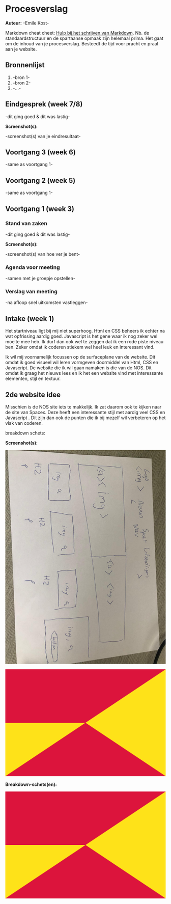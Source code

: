 # Procesverslag
**Auteur:** -Emile Kost-

Markdown cheat cheet: [Hulp bij het schrijven van Markdown](https://github.com/adam-p/markdown-here/wiki/Markdown-Cheatsheet). Nb. de standaardstructuur en de spartaanse opmaak zijn helemaal prima. Het gaat om de inhoud van je procesverslag. Besteedt de tijd voor pracht en praal aan je website.

## Bronnenlijst
1. -bron 1-
2. -bron 2-
3. -...-



## Eindgesprek (week 7/8)

-dit ging goed & dit was lastig-

**Screenshot(s):**

-screenshot(s) van je eindresultaat-



## Voortgang 3 (week 6)

-same as voortgang 1-



## Voortgang 2 (week 5)

-same as voortgang 1-



## Voortgang 1 (week 3)

### Stand van zaken

-dit ging goed & dit was lastig-

**Screenshot(s):**

-screenshot(s) van hoe ver je bent-

### Agenda voor meeting

-samen met je groepje opstellen-

### Verslag van meeting

-na afloop snel uitkomsten vastleggen-



## Intake (week 1)

Het startniveau ligt bij mij niet superhoog. Html en CSS beheers ik echter na wat opfrissing aardig goed. Javascript is het gene waar ik nog zeker wel moeite mee heb. Ik durf dan ook wel te zeggen dat ik een rode piste niveau ben. Zeker omdat ik coderen stiekem wel heel leuk en interessant vind.

Ik wil mij voornamelijk focussen op de surfaceplane van de website. Dit omdat ik goed visueel wil leren vormgeven doormiddel van Html, CSS en Javascript.
De website die ik wil gaan namaken is die van de NOS. Dit omdat ik graag het nieuws lees en ik het een website vind met interessante elementen, stijl en textuur.

## 2de website idee
Misschien is de NOS site iets te makkelijk. Ik zat daarom ook te kijken naar
de site van Spacex. Deze heeft een interessante stijl met aardig veel CSS en Javascript  . Dit zijn dan ook de punten die ik bij mezelf wil verbeteren op het vlak van coderen.

breakdown schets:

**Screenshot(s):**

![Breakdownschets](images/breakdownschets.jpeg)

![screenshot(s) die een goed beeld geven van de website die je gaat maken](images/dummy-image.svg)

**Breakdown-schets(en):**

![-voorlopige breakdownschets(en) van een of beide pagina's van de site die je gaat maken-](images/dummy-image.svg)
